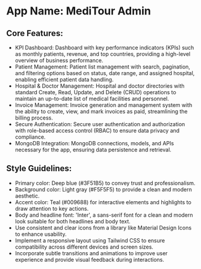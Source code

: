 # **App Name**: MediTour Admin

## Core Features:

- KPI Dashboard: Dashboard with key performance indicators (KPIs) such as monthly patients, revenue, and top countries, providing a high-level overview of business performance.
- Patient Management: Patient list management with search, pagination, and filtering options based on status, date range, and assigned hospital, enabling efficient patient data handling.
- Hospital & Doctor Management: Hospital and doctor directories with standard Create, Read, Update, and Delete (CRUD) operations to maintain an up-to-date list of medical facilities and personnel.
- Invoice Management: Invoice generation and management system with the ability to create, view, and mark invoices as paid, streamlining the billing process.
- Secure Authentication: Secure user authentication and authorization with role-based access control (RBAC) to ensure data privacy and compliance.
- MongoDB Integration: MongoDB connections, models, and APIs necessary for the app, ensuring data persistence and retrieval.

## Style Guidelines:

- Primary color: Deep blue (#3F51B5) to convey trust and professionalism.
- Background color: Light gray (#F5F5F5) to provide a clean and modern aesthetic.
- Accent color: Teal (#009688) for interactive elements and highlights to draw attention to key actions.
- Body and headline font: 'Inter', a sans-serif font for a clean and modern look suitable for both headlines and body text.
- Use consistent and clear icons from a library like Material Design Icons to enhance usability.
- Implement a responsive layout using Tailwind CSS to ensure compatibility across different devices and screen sizes.
- Incorporate subtle transitions and animations to improve user experience and provide visual feedback during interactions.